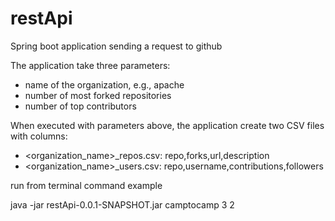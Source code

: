 # restApi
Spring boot application sending a request to github


The application take three parameters:
- name of the organization, e.g., apache
- number of most forked repositories
- number of top contributors


When executed with parameters above, the application create two CSV files with columns:
- <organization_name>_repos.csv: repo,forks,url,description
- <organization_name>_users.csv: repo,username,contributions,followers



run from terminal command example

java -jar restApi-0.0.1-SNAPSHOT.jar camptocamp 3 2  

